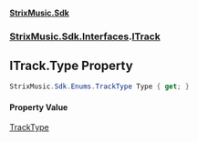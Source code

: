 #### [StrixMusic.Sdk](./index.md 'index')
### [StrixMusic.Sdk.Interfaces](./StrixMusic-Sdk-Interfaces.md 'StrixMusic.Sdk.Interfaces').[ITrack](./StrixMusic-Sdk-Interfaces-ITrack.md 'StrixMusic.Sdk.Interfaces.ITrack')
## ITrack.Type Property
```csharp
StrixMusic.Sdk.Enums.TrackType Type { get; }
```
#### Property Value
[TrackType](./StrixMusic-Sdk-Enums-TrackType.md 'StrixMusic.Sdk.Enums.TrackType')  
